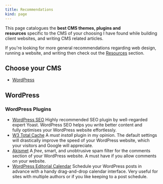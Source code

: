 ```yaml
---
title: Recommendations
kind: page
---
```


This page catalogues the **best CMS themes, plugins and resources** specific to the CMS of your choosing I have found while building client websites, and writing CMS related articles.

If you're looking for more general recommendations regarding web design, running a website, and writing then check out the [Resources](http://proudlypowered.com/resources/ "The Best CMS, Website and Writing Resources") section.

## Choose your CMS

*   [WordPress](#wordpress)

## WordPress

### WordPress Plugins

*   [WordPress SEO](http://wordpress.org/plugins/wordpress-seo/ "WordPress SEO by Yoast") Highly recommended SEO plugin by well-regarded expert Yoast. WordPress SEO helps you write better content and fully optimises your WordPress website effortlessly.
*   [W3 Total Cache](http://wordpress.org/plugins/w3-total-cache/ "W3 Total Cache by Frederick Townes") A _must install_ plugin in my opinion. The default settings will drastically improve the speed of your WordPress website, which your visitors and Google will appreciate.
*   [Akismet](http://wordpress.org/plugins/akismet/ "Akismet by Automattic") A _free_, smart, and unobtrusive spam filter for the comments section of your WordPress website. A must have if you allow comments on your website.
*   [WordPress Editorial Calendar](http://wordpress.org/plugins/editorial-calendar/) Schedule your WordPress posts in advance with a handy drag-and-drop calendar interface. Very useful for sites with multiple authors or if you like keeping to a post schedule.
